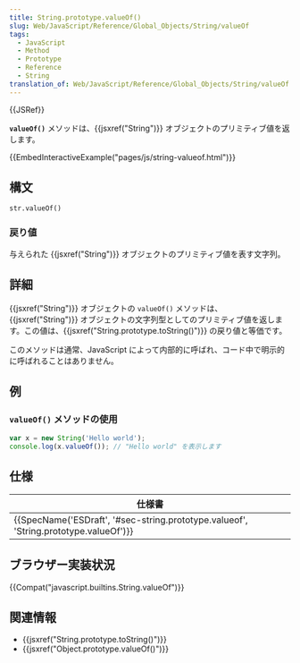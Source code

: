 ```yaml
---
title: String.prototype.valueOf()
slug: Web/JavaScript/Reference/Global_Objects/String/valueOf
tags:
  - JavaScript
  - Method
  - Prototype
  - Reference
  - String
translation_of: Web/JavaScript/Reference/Global_Objects/String/valueOf
---
```

{{JSRef}}

**`valueOf()`** メソッドは、{{jsxref("String")}} オブジェクトのプリミティブ値を返します。

{{EmbedInteractiveExample("pages/js/string-valueof.html")}}

## 構文

    str.valueOf()

### 戻り値

与えられた {{jsxref("String")}} オブジェクトのプリミティブ値を表す文字列。

## 詳細

{{jsxref("String")}} オブジェクトの `valueOf()` メソッドは、{{jsxref("String")}} オブジェクトの文字列型としてのプリミティブ値を返します。この値は、{{jsxref("String.prototype.toString()")}} の戻り値と等価です。

このメソッドは通常、JavaScript によって内部的に呼ばれ、コード中で明示的に呼ばれることはありません。

## 例

### `valueOf()` メソッドの使用

```js
var x = new String('Hello world');
console.log(x.valueOf()); // "Hello world" を表示します
```

## 仕様

| 仕様書                                                                                                           |
| ---------------------------------------------------------------------------------------------------------------- |
| {{SpecName('ESDraft', '#sec-string.prototype.valueof', 'String.prototype.valueOf')}} |

## ブラウザー実装状況

{{Compat("javascript.builtins.String.valueOf")}}

## 関連情報

- {{jsxref("String.prototype.toString()")}}
- {{jsxref("Object.prototype.valueOf()")}}
